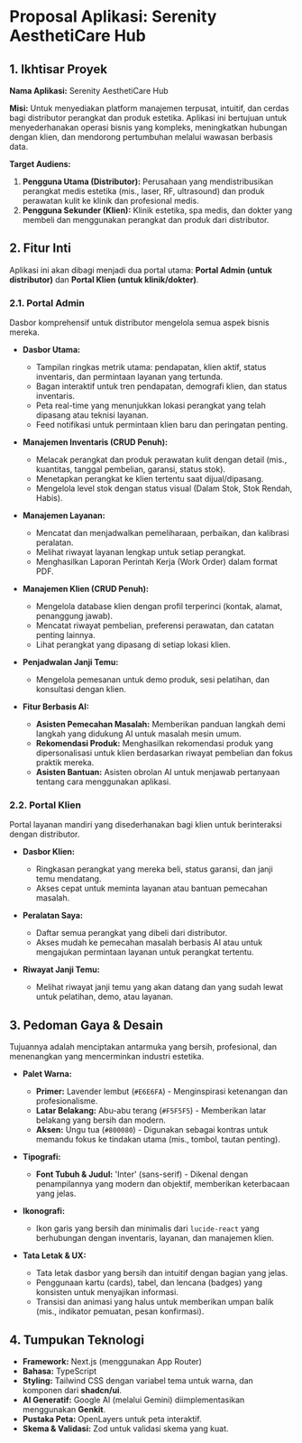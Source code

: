 # Proposal Aplikasi: Serenity AesthetiCare Hub

## 1. Ikhtisar Proyek

**Nama Aplikasi:** Serenity AesthetiCare Hub

**Misi:** Untuk menyediakan platform manajemen terpusat, intuitif, dan cerdas bagi distributor perangkat dan produk estetika. Aplikasi ini bertujuan untuk menyederhanakan operasi bisnis yang kompleks, meningkatkan hubungan dengan klien, dan mendorong pertumbuhan melalui wawasan berbasis data.

**Target Audiens:**
1.  **Pengguna Utama (Distributor):** Perusahaan yang mendistribusikan perangkat medis estetika (mis., laser, RF, ultrasound) dan produk perawatan kulit ke klinik dan profesional medis.
2.  **Pengguna Sekunder (Klien):** Klinik estetika, spa medis, dan dokter yang membeli dan menggunakan perangkat dan produk dari distributor.

## 2. Fitur Inti

Aplikasi ini akan dibagi menjadi dua portal utama: **Portal Admin (untuk distributor)** dan **Portal Klien (untuk klinik/dokter)**.

### 2.1. Portal Admin

Dasbor komprehensif untuk distributor mengelola semua aspek bisnis mereka.

-   **Dasbor Utama:**
    -   Tampilan ringkas metrik utama: pendapatan, klien aktif, status inventaris, dan permintaan layanan yang tertunda.
    -   Bagan interaktif untuk tren pendapatan, demografi klien, dan status inventaris.
    -   Peta real-time yang menunjukkan lokasi perangkat yang telah dipasang atau teknisi layanan.
    -   Feed notifikasi untuk permintaan klien baru dan peringatan penting.

-   **Manajemen Inventaris (CRUD Penuh):**
    -   Melacak perangkat dan produk perawatan kulit dengan detail (mis., kuantitas, tanggal pembelian, garansi, status stok).
    -   Menetapkan perangkat ke klien tertentu saat dijual/dipasang.
    -   Mengelola level stok dengan status visual (Dalam Stok, Stok Rendah, Habis).

-   **Manajemen Layanan:**
    -   Mencatat dan menjadwalkan pemeliharaan, perbaikan, dan kalibrasi peralatan.
    -   Melihat riwayat layanan lengkap untuk setiap perangkat.
    -   Menghasilkan Laporan Perintah Kerja (Work Order) dalam format PDF.

-   **Manajemen Klien (CRUD Penuh):**
    -   Mengelola database klien dengan profil terperinci (kontak, alamat, penanggung jawab).
    -   Mencatat riwayat pembelian, preferensi perawatan, dan catatan penting lainnya.
    -   Lihat perangkat yang dipasang di setiap lokasi klien.

-   **Penjadwalan Janji Temu:**
    -   Mengelola pemesanan untuk demo produk, sesi pelatihan, dan konsultasi dengan klien.

-   **Fitur Berbasis AI:**
    -   **Asisten Pemecahan Masalah:** Memberikan panduan langkah demi langkah yang didukung AI untuk masalah mesin umum.
    -   **Rekomendasi Produk:** Menghasilkan rekomendasi produk yang dipersonalisasi untuk klien berdasarkan riwayat pembelian dan fokus praktik mereka.
    -   **Asisten Bantuan:** Asisten obrolan AI untuk menjawab pertanyaan tentang cara menggunakan aplikasi.

### 2.2. Portal Klien

Portal layanan mandiri yang disederhanakan bagi klien untuk berinteraksi dengan distributor.

-   **Dasbor Klien:**
    -   Ringkasan perangkat yang mereka beli, status garansi, dan janji temu mendatang.
    -   Akses cepat untuk meminta layanan atau bantuan pemecahan masalah.

-   **Peralatan Saya:**
    -   Daftar semua perangkat yang dibeli dari distributor.
    -   Akses mudah ke pemecahan masalah berbasis AI atau untuk mengajukan permintaan layanan untuk perangkat tertentu.

-   **Riwayat Janji Temu:**
    -   Melihat riwayat janji temu yang akan datang dan yang sudah lewat untuk pelatihan, demo, atau layanan.

## 3. Pedoman Gaya & Desain

Tujuannya adalah menciptakan antarmuka yang bersih, profesional, dan menenangkan yang mencerminkan industri estetika.

-   **Palet Warna:**
    -   **Primer:** Lavender lembut (`#E6E6FA`) - Menginspirasi ketenangan dan profesionalisme.
    -   **Latar Belakang:** Abu-abu terang (`#F5F5F5`) - Memberikan latar belakang yang bersih dan modern.
    -   **Aksen:** Ungu tua (`#800080`) - Digunakan sebagai kontras untuk memandu fokus ke tindakan utama (mis., tombol, tautan penting).

-   **Tipografi:**
    -   **Font Tubuh & Judul:** 'Inter' (sans-serif) - Dikenal dengan penampilannya yang modern dan objektif, memberikan keterbacaan yang jelas.

-   **Ikonografi:**
    -   Ikon garis yang bersih dan minimalis dari `lucide-react` yang berhubungan dengan inventaris, layanan, dan manajemen klien.

-   **Tata Letak & UX:**
    -   Tata letak dasbor yang bersih dan intuitif dengan bagian yang jelas.
    -   Penggunaan kartu (cards), tabel, dan lencana (badges) yang konsisten untuk menyajikan informasi.
    -   Transisi dan animasi yang halus untuk memberikan umpan balik (mis., indikator pemuatan, pesan konfirmasi).

## 4. Tumpukan Teknologi

-   **Framework:** Next.js (menggunakan App Router)
-   **Bahasa:** TypeScript
-   **Styling:** Tailwind CSS dengan variabel tema untuk warna, dan komponen dari **shadcn/ui**.
-   **AI Generatif:** Google AI (melalui Gemini) diimplementasikan menggunakan **Genkit**.
-   **Pustaka Peta:** OpenLayers untuk peta interaktif.
-   **Skema & Validasi:** Zod untuk validasi skema yang kuat.
